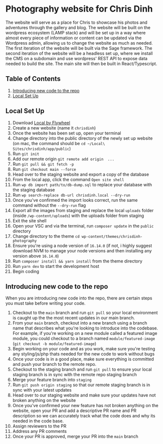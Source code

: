 # Photography website for Chris Dinh
The website will serve as a place for Chris to showcase his photos and adventures through the gallery and blog. The website will be built on the wordpress ecosystem (LAMP stack) and will be set up in a way where almost every piece of information or content can be updated via the Wordpress admin, allowing us to change the website as much as needed. The first iteration of the website will be built via the Sage framework. The second iteration of the website will be a headless set up, where we install the CMS on a subdomain and use wordpress' REST API to expose data needed to build the site. The main site will then be built in React/Typescript.

## Table of Contents
1. [Introducing new code to the repo](#introducing-new-code-to-the-repo)
2. [Local Set Up](#local-set-up)

## Local Set Up
1. Download [Local by Flywheel](https://localwp.com/)
2. Create a new website (name it `chrisdinh`)
3. Once the website has been set up, open your terminal
4. Change directory into the public directory of the newly set up website (on mac, the command should be `cd ~/Local\ Sites/chrisdinh/app/public`)
5. Run `git init`
6. Add our remote origin `git remote add origin  ...`
7. Run `git pull && git fetch -p`
8. Run `git checkout main --force`
9. Head over to the staging website and export a copy of the database
10. From the local app, click the command `Open site shell`
11. Run `wp db import path/to/db-dump.sql` to replace your database with the staging database
12. Run `wp search-replace db-url chrisdinh.local --dry-run`
13. Once you've confirmed the import looks correct, run the same command without the `--dry-run` flag
14. Export all the images from staging and replace the local `uploads` folder (inside `/wp-content/uploads`) with the uploads folder from staging
15. Exit the site shell
16. Open your VSC and via the terminal, run `composer update` in the `public` directory
17. Change directory to the theme `cd wp-content/themes/chrisdinh-photography`
18. Ensure you're using a node version of `16.14.0` (if not, i highly suggest download NVM to manage your node versions and then installing any version above `16.14.0`)
19. Run `composer install && yarn install` from the theme directory
20. Run `yarn dev` to start the development host
21. Begin coding

## Introducing new code to the repo

When you are introducing new code into the repo, there are certain steps you must take before writing your code.
1. Checkout to the `main` branch and run `git pull` so your local environment is caught up the the most recent updates in our main branch.
2. From your `main` branch, checkout into a new branch using a branch name that describes what you're looking to introduce into the codebase. For example, if you're working on a new module called a featured image module, you could checkout to a branch named `module/featured-image` (`git checkout -b module/featured-image`)
3. Begin working on your code and as you work, make sure you're testing any styling/js/php thats needed for the new code to work without bugs
4. Once your code is in a good place, make sure everything is committed and push your branch to the remote repo.
5. Checkout to the staging branch and run `git pull` to ensure your local staging branch is in sync with the remote repo staging branch
6. Merge your feature branch into `staging`
7. Run `git push origin staging` so that our remote staging branch is in sync with your latest updates
8. Head over to our staging website and make sure your updates have not broken anything on the website
9. Once you've confirmed your new feature has not broken anything on the website, open your PR and add a descriptive PR name and PR description so we can accurately track what the code does and why its needed in the code base.
10. Assign reviewers to the PR
11. Address any PR comments
12. Once your PR is approved, merge your PR into the `main` branch